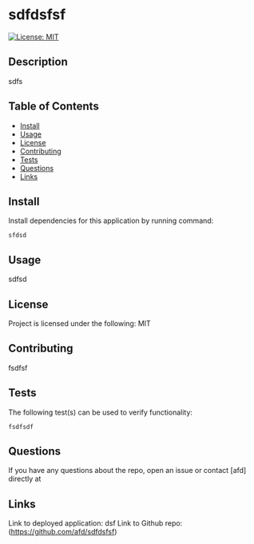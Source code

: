 
# sdfdsfsf
  
[![License: MIT](https://img.shields.io/badge/License-MIT-yellow.svg)](https://opensource.org/licenses/MIT)
## Description
  
sdfs
  
## Table of Contents
* [Install](#install)
* [Usage](#usage)
* [License](#license)
* [Contributing](#contributing)
* [Tests](#tests)
* [Questions](#questions)
* [Links](#links)
  
## Install
  
Install dependencies for this application by running command:
  
    sfdsd
  
## Usage
  
sdfsd
  
## License
  
Project is licensed under the following: MIT
  
## Contributing
  
fsdfsf
  
## Tests
  
The following test(s) can be used to verify functionality: 
  
    fsdfsdf
## Questions
If you have any questions about the repo, open an issue or contact [afd] directly at 
## Links
Link to deployed application: dsf
Link to Github repo: (https://github.com/afd/sdfdsfsf)
  
